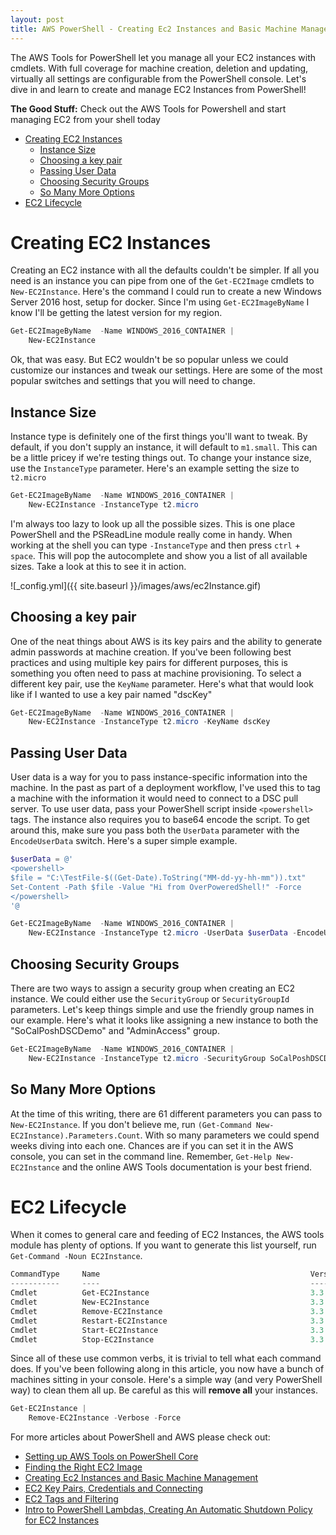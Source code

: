 ```yaml
---
layout: post
title: AWS PowerShell - Creating Ec2 Instances and Basic Machine Management
---
```


The AWS Tools for PowerShell let you manage all your EC2 instances with cmdlets.
With full coverage for machine creation, deletion and updating, virtually all settings are configurable from the PowerShell console.
Let's dive in and learn to create and manage EC2 Instances from PowerShell!

**The Good Stuff:**
Check out the AWS Tools for Powershell and start managing EC2 from your shell today

<!-- more -->

<!-- TOC -->

- [Creating EC2 Instances](#creating-ec2-instances)
    - [Instance Size](#instance-size)
    - [Choosing a key pair](#choosing-a-key-pair)
    - [Passing User Data](#passing-user-data)
    - [Choosing Security Groups](#choosing-security-groups)
    - [So Many More Options](#so-many-more-options)
- [EC2 Lifecycle](#ec2-lifecycle)

<!-- /TOC -->

# Creating EC2 Instances

Creating an EC2 instance with all the defaults couldn't be simpler.
If all you need is an instance you can pipe from one of the ```Get-EC2Image``` cmdlets to ```New-EC2Instance```.
Here's the command I could run to create a new Windows Server 2016 host, setup for docker.
Since I'm using ```Get-EC2ImageByName``` I know I'll be getting the latest version for my region.

```powershell
Get-EC2ImageByName  -Name WINDOWS_2016_CONTAINER | 
    New-EC2Instance
```

Ok, that was easy.
But EC2 wouldn't be so popular unless we could customize our instances and tweak our settings.
Here are some of the most popular switches and settings that you will need to change.

## Instance Size

Instance type is definitely one of the first things you'll want to tweak.
By default, if you don't supply an instance, it will default to ```m1.small```.
This can be a little pricey if we're testing things out.
To change your instance size, use the ```InstanceType``` parameter.
Here's an example setting the size to ```t2.micro```

```powershell
Get-EC2ImageByName  -Name WINDOWS_2016_CONTAINER | 
    New-EC2Instance -InstanceType t2.micro
```

I'm always too lazy to look up all the possible sizes.
This is one place PowerShell and the PSReadLine module really come in handy.
When working at the shell you can type ```-InstanceType``` and then press ```ctrl``` + ```space```.
This will pop the autocomplete and show you a list of all available sizes.
Take a look at this to see it in action.

![_config.yml]({{ site.baseurl }}/images/aws/ec2Instance.gif)

## Choosing a key pair

One of the neat things about AWS is its key pairs and the ability to generate admin passwords at machine creation.
If you've been following best practices and using multiple key pairs for different purposes, this is something you often need to pass at machine provisioning.
To select a different key pair, use the ```KeyName``` parameter.
Here's what that would look like if I wanted to use a key pair named "dscKey"

```powershell
Get-EC2ImageByName  -Name WINDOWS_2016_CONTAINER | 
    New-EC2Instance -InstanceType t2.micro -KeyName dscKey
```

## Passing User Data

User data is a way for you to pass instance-specific information into the machine.
In the past as part of a deployment workflow, I've used this to tag a machine with the information it would need to connect to a DSC pull server.
To use user data, pass your PowerShell script inside ```<powershell>``` tags.
The instance also requires you to base64 encode the script.
To get around this, make sure you pass both the ```UserData``` parameter with the ```EncodeUserData``` switch.
Here's a super simple example.

```powershell
$userData = @'
<powershell>
$file = "C:\TestFile-$((Get-Date).ToString("MM-dd-yy-hh-mm")).txt"
Set-Content -Path $file -Value "Hi from OverPoweredShell!" -Force
</powershell>
'@

Get-EC2ImageByName  -Name WINDOWS_2016_CONTAINER | 
    New-EC2Instance -InstanceType t2.micro -UserData $userData -EncodeUserData
```

## Choosing Security Groups

There are two ways to assign a security group when creating an EC2 instance.
We could either use the ```SecurityGroup``` or ```SecurityGroupId``` parameters.
Let's keep things simple and use the friendly group names in our example.
Here's what it looks like assigning a new instance to both the "SoCalPoshDSCDemo" and "AdminAccess" group.

```powershell
Get-EC2ImageByName  -Name WINDOWS_2016_CONTAINER | 
    New-EC2Instance -InstanceType t2.micro -SecurityGroup SoCalPoshDSCDemo,AdminAccess
```

## So Many More Options

At the time of this writing, there are 61 different parameters you can pass to ```New-EC2Instance```.
If you don't believe me, run ```(Get-Command New-EC2Instance).Parameters.Count```.
With so many parameters we could spend weeks diving into each one.
Chances are if you can set it in the AWS console, you can set in the command line.
Remember, ```Get-Help New-EC2Instance``` and the online AWS Tools documentation is your best friend.

# EC2 Lifecycle

When it comes to general care and feeding of EC2 Instances, the AWS tools module has plenty of options.
If you want to generate this list yourself, run ```Get-Command -Noun EC2Instance```.

```powershell
CommandType     Name                                               Version    Source
-----------     ----                                               -------    ------
Cmdlet          Get-EC2Instance                                    3.3.313.0  AWSPowerShell.NetCore
Cmdlet          New-EC2Instance                                    3.3.313.0  AWSPowerShell.NetCore
Cmdlet          Remove-EC2Instance                                 3.3.313.0  AWSPowerShell.NetCore
Cmdlet          Restart-EC2Instance                                3.3.313.0  AWSPowerShell.NetCore
Cmdlet          Start-EC2Instance                                  3.3.313.0  AWSPowerShell.NetCore
Cmdlet          Stop-EC2Instance                                   3.3.313.0  AWSPowerShell.NetCore
```

Since all of these use common verbs, it is trivial to tell what each command does.
If you've been following along in this article, you now have a bunch of machines sitting in your console.
Here's a simple way (and very PowerShell way) to clean them all up.
Be careful as this will **remove all** your instances.

```powershell
Get-EC2Instance | 
    Remove-EC2Instance -Verbose -Force
```

For more articles about PowerShell and AWS please check out:

* [Setting up AWS Tools on PowerShell Core](https://overpoweredshell.com//AWS-PowerShell-Setting-up-AWS-Tools-on-PowerShell-Core/)
* [Finding the Right EC2 Image](https://overpoweredshell.com//AWS-PowerShell-Finding-the-Right-EC2-Image/)
* [Creating Ec2 Instances and Basic Machine Management](https://overpoweredshell.com//AWS-PowerShell-Creating-Ec2-Instances-and-Basic-Machine-Management/)
* [EC2 Key Pairs, Credentials and Connecting](https://overpoweredshell.com//AWS-PowerShell-EC2-Key-Pairs,-Credentials-and-Connecting/)
* [EC2 Tags and Filtering](https://overpoweredshell.com//AWS-PowerShell-EC2-Tags-and-Filtering/)
* [Intro to PowerShell Lambdas, Creating An Automatic Shutdown Policy for EC2 Instances](https://overpoweredshell.com//AWS-PowerShell-Intro-to-PowerShell-Lambdas-Creating-An-Automatic-Shutdown-Policy-for-EC2-Instances/)